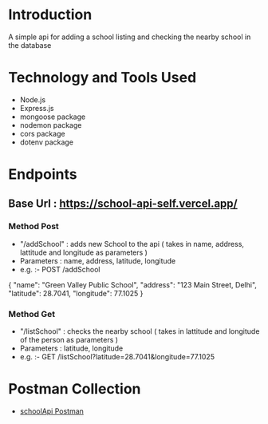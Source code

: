 # Introduction
A simple api for adding a school listing and checking the nearby school in the database

# Technology and Tools Used
- Node.js
- Express.js
- mongoose package
- nodemon package
- cors package
- dotenv package

# Endpoints

## Base Url : https://school-api-self.vercel.app/
### Method Post
- "/addSchool" : adds new School to the api ( takes in name, address, lattitude and longitude  as parameters )
- Parameters : name, address, latitude, longitude
- e.g. :-
  POST /addSchool
  
{
  "name": "Green Valley Public School",
  "address": "123 Main Street, Delhi",
  "latitude": 28.7041,
  "longitude": 77.1025
}

### Method Get

- "/listSchool" : checks the nearby school ( takes in lattitude and longitude of the person as parameters )
-  Parameters : latitude, longitude 
- e.g. :-
  GET /listSchool?latitude=28.7041&longitude=77.1025


# Postman Collection 
- [schoolApi Postman ](https://decten-kartz-4649904.postman.co/workspace/Kartikey's-Workspace~39d72905-4c2e-4cd6-83cf-c6ba612ef2f0/collection/47475217-a6fcdaf1-b512-42a1-a2a9-4f390e695ab7?action=share&source=copy-link&creator=47475217)
